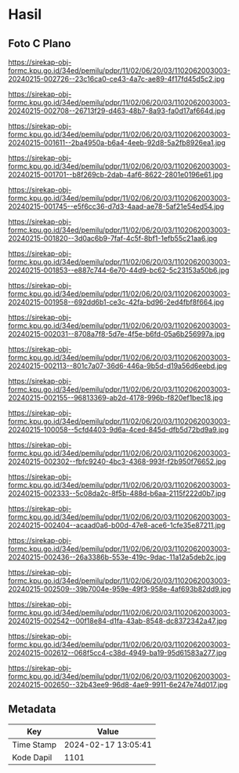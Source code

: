 # Hasil

## Foto C Plano

https://sirekap-obj-formc.kpu.go.id/34ed/pemilu/pdpr/11/02/06/20/03/1102062003003-20240215-002726--23c16ca0-ce43-4a7c-ae89-4f17fd45d5c2.jpg

https://sirekap-obj-formc.kpu.go.id/34ed/pemilu/pdpr/11/02/06/20/03/1102062003003-20240215-002708--26713f29-d463-48b7-8a93-fa0d17af664d.jpg

https://sirekap-obj-formc.kpu.go.id/34ed/pemilu/pdpr/11/02/06/20/03/1102062003003-20240215-001611--2ba4950a-b6a4-4eeb-92d8-5a2fb8926ea1.jpg

https://sirekap-obj-formc.kpu.go.id/34ed/pemilu/pdpr/11/02/06/20/03/1102062003003-20240215-001701--b8f269cb-2dab-4af6-8622-2801e0196e61.jpg

https://sirekap-obj-formc.kpu.go.id/34ed/pemilu/pdpr/11/02/06/20/03/1102062003003-20240215-001745--e5f6cc36-d7d3-4aad-ae78-5af21e54ed54.jpg

https://sirekap-obj-formc.kpu.go.id/34ed/pemilu/pdpr/11/02/06/20/03/1102062003003-20240215-001820--3d0ac6b9-7faf-4c5f-8bf1-1efb55c21aa6.jpg

https://sirekap-obj-formc.kpu.go.id/34ed/pemilu/pdpr/11/02/06/20/03/1102062003003-20240215-001853--e887c744-6e70-44d9-bc62-5c23153a50b6.jpg

https://sirekap-obj-formc.kpu.go.id/34ed/pemilu/pdpr/11/02/06/20/03/1102062003003-20240215-001958--692dd6b1-ce3c-42fa-bd96-2ed4fbf8f664.jpg

https://sirekap-obj-formc.kpu.go.id/34ed/pemilu/pdpr/11/02/06/20/03/1102062003003-20240215-002031--8708a7f8-5d7e-4f5e-b6fd-05a6b256997a.jpg

https://sirekap-obj-formc.kpu.go.id/34ed/pemilu/pdpr/11/02/06/20/03/1102062003003-20240215-002113--801c7a07-36d6-446a-9b5d-d19a56d6eebd.jpg

https://sirekap-obj-formc.kpu.go.id/34ed/pemilu/pdpr/11/02/06/20/03/1102062003003-20240215-002155--96813369-ab2d-4178-996b-f820ef1bec18.jpg

https://sirekap-obj-formc.kpu.go.id/34ed/pemilu/pdpr/11/02/06/20/03/1102062003003-20240215-100058--5cfd4403-9d6a-4ced-845d-dfb5d72bd9a9.jpg

https://sirekap-obj-formc.kpu.go.id/34ed/pemilu/pdpr/11/02/06/20/03/1102062003003-20240215-002302--fbfc9240-4bc3-4368-993f-f2b950f76652.jpg

https://sirekap-obj-formc.kpu.go.id/34ed/pemilu/pdpr/11/02/06/20/03/1102062003003-20240215-002333--5c08da2c-8f5b-488d-b6aa-2115f222d0b7.jpg

https://sirekap-obj-formc.kpu.go.id/34ed/pemilu/pdpr/11/02/06/20/03/1102062003003-20240215-002404--acaad0a6-b00d-47e8-ace6-1cfe35e87211.jpg

https://sirekap-obj-formc.kpu.go.id/34ed/pemilu/pdpr/11/02/06/20/03/1102062003003-20240215-002436--26a3386b-553e-419c-9dac-11a12a5deb2c.jpg

https://sirekap-obj-formc.kpu.go.id/34ed/pemilu/pdpr/11/02/06/20/03/1102062003003-20240215-002509--39b7004e-959e-49f3-958e-4af693b82dd9.jpg

https://sirekap-obj-formc.kpu.go.id/34ed/pemilu/pdpr/11/02/06/20/03/1102062003003-20240215-002542--00f18e84-d1fa-43ab-8548-dc8372342a47.jpg

https://sirekap-obj-formc.kpu.go.id/34ed/pemilu/pdpr/11/02/06/20/03/1102062003003-20240215-002612--068f5cc4-c38d-4949-ba19-95d61583a277.jpg

https://sirekap-obj-formc.kpu.go.id/34ed/pemilu/pdpr/11/02/06/20/03/1102062003003-20240215-002650--32b43ee9-96d8-4ae9-9911-6e247e74d017.jpg


## Metadata

| Key        | Value               |
| ---------- | ------------------- |
| Time Stamp | 2024-02-17 13:05:41 |
| Kode Dapil | 1101                |



